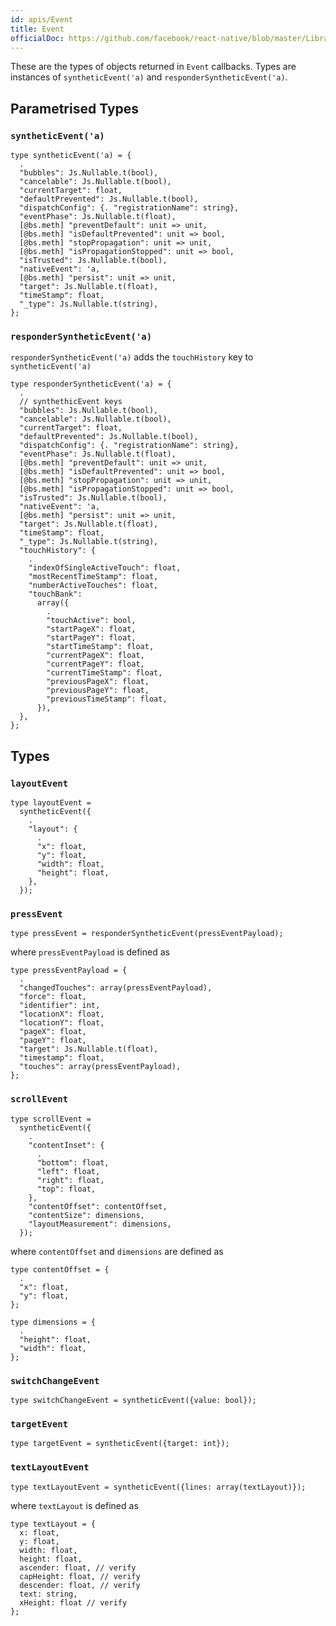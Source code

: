 ```yaml
---
id: apis/Event
title: Event
officialDoc: https://github.com/facebook/react-native/blob/master/Libraries/Types/CoreEventTypes.js
---
```


These are the types of objects returned in `Event` callbacks. Types are
instances of `syntheticEvent('a)` and `responderSyntheticEvent('a)`.

## Parametrised Types

### `syntheticEvent('a)`

```reason
type syntheticEvent('a) = {
  .
  "bubbles": Js.Nullable.t(bool),
  "cancelable": Js.Nullable.t(bool),
  "currentTarget": float,
  "defaultPrevented": Js.Nullable.t(bool),
  "dispatchConfig": {. "registrationName": string},
  "eventPhase": Js.Nullable.t(float),
  [@bs.meth] "preventDefault": unit => unit,
  [@bs.meth] "isDefaultPrevented": unit => bool,
  [@bs.meth] "stopPropagation": unit => unit,
  [@bs.meth] "isPropagationStopped": unit => bool,
  "isTrusted": Js.Nullable.t(bool),
  "nativeEvent": 'a,
  [@bs.meth] "persist": unit => unit,
  "target": Js.Nullable.t(float),
  "timeStamp": float,
  "_type": Js.Nullable.t(string),
};
```

### `responderSyntheticEvent('a)`

`responderSyntheticEvent('a)` adds the `touchHistory` key to
`syntheticEvent('a)`

```reason
type responderSyntheticEvent('a) = {
  .
  // synthethicEvent keys
  "bubbles": Js.Nullable.t(bool),
  "cancelable": Js.Nullable.t(bool),
  "currentTarget": float,
  "defaultPrevented": Js.Nullable.t(bool),
  "dispatchConfig": {. "registrationName": string},
  "eventPhase": Js.Nullable.t(float),
  [@bs.meth] "preventDefault": unit => unit,
  [@bs.meth] "isDefaultPrevented": unit => bool,
  [@bs.meth] "stopPropagation": unit => unit,
  [@bs.meth] "isPropagationStopped": unit => bool,
  "isTrusted": Js.Nullable.t(bool),
  "nativeEvent": 'a,
  [@bs.meth] "persist": unit => unit,
  "target": Js.Nullable.t(float),
  "timeStamp": float,
  "_type": Js.Nullable.t(string),
  "touchHistory": {
    .
    "indexOfSingleActiveTouch": float,
    "mostRecentTimeStamp": float,
    "numberActiveTouches": float,
    "touchBank":
      array({
        .
        "touchActive": bool,
        "startPageX": float,
        "startPageY": float,
        "startTimeStamp": float,
        "currentPageX": float,
        "currentPageY": float,
        "currentTimeStamp": float,
        "previousPageX": float,
        "previousPageY": float,
        "previousTimeStamp": float,
      }),
  },
};
```

## Types

### `layoutEvent`

```reason
type layoutEvent =
  syntheticEvent({
    .
    "layout": {
      .
      "x": float,
      "y": float,
      "width": float,
      "height": float,
    },
  });
```

### `pressEvent`

```reason
type pressEvent = responderSyntheticEvent(pressEventPayload);
```

where `pressEventPayload` is defined as

```reason
type pressEventPayload = {
  .
  "changedTouches": array(pressEventPayload),
  "force": float,
  "identifier": int,
  "locationX": float,
  "locationY": float,
  "pageX": float,
  "pageY": float,
  "target": Js.Nullable.t(float),
  "timestamp": float,
  "touches": array(pressEventPayload),
};
```

### `scrollEvent`

```reason
type scrollEvent =
  syntheticEvent({
    .
    "contentInset": {
      .
      "bottom": float,
      "left": float,
      "right": float,
      "top": float,
    },
    "contentOffset": contentOffset,
    "contentSize": dimensions,
    "layoutMeasurement": dimensions,
  });
```

where `contentOffset` and `dimensions` are defined as

```reason
type contentOffset = {
  .
  "x": float,
  "y": float,
};
```

```reason
type dimensions = {
  .
  "height": float,
  "width": float,
};
```

### `switchChangeEvent`

```reason
type switchChangeEvent = syntheticEvent({value: bool});
```

### `targetEvent`

```reason
type targetEvent = syntheticEvent({target: int});

```

### `textLayoutEvent`

```reason
type textLayoutEvent = syntheticEvent({lines: array(textLayout)});
```

where `textLayout` is defined as

```reason
type textLayout = {
  x: float,
  y: float,
  width: float,
  height: float,
  ascender: float, // verify
  capHeight: float, // verify
  descender: float, // verify
  text: string,
  xHeight: float // verify
};
```
